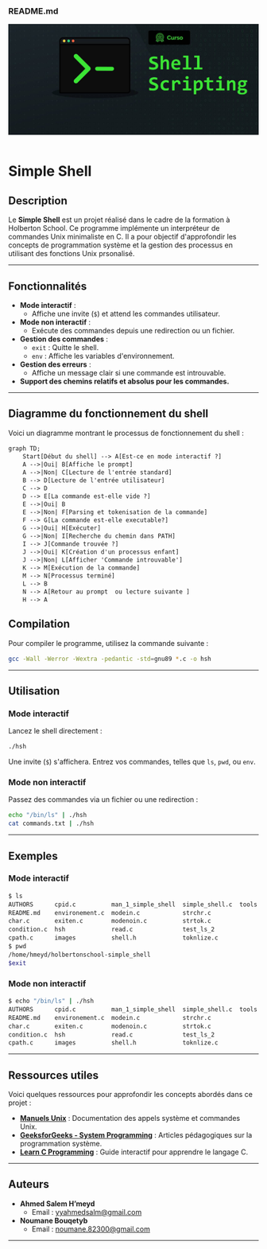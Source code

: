 ### **README.md**
![Diagramme de flux](images/flowchart.png)
```markdown
```
# Simple Shell

## Description
Le **Simple Shell** est un projet réalisé dans le cadre de la formation à Holberton School. Ce programme implémente un interpréteur de commandes Unix minimaliste en C. Il a pour objectif d'approfondir les concepts de programmation système et la gestion des processus en utilisant des fonctions Unix prsonalisé.

---

## Fonctionnalités
- **Mode interactif** :
  - Affiche une invite (`$`) et attend les commandes utilisateur.
- **Mode non interactif** :
  - Exécute des commandes depuis une redirection ou un fichier.
- **Gestion des commandes** :
  - `exit` : Quitte le shell.
  - `env` : Affiche les variables d'environnement.
- **Gestion des erreurs** :
  - Affiche un message clair si une commande est introuvable.
- **Support des chemins relatifs et absolus pour les commandes.**

---
## Diagramme du fonctionnement du shell

Voici un diagramme montrant le processus de fonctionnement du shell :

```mermaid
graph TD;
    Start[Début du shell] --> A[Est-ce en mode interactif ?]
    A -->|Oui| B[Affiche le prompt]
    A -->|Non| C[Lecture de l'entrée standard]
    B --> D[Lecture de l'entrée utilisateur]
    C --> D
    D --> E[La commande est-elle vide ?]
    E -->|Oui| B
    E -->|Non| F[Parsing et tokenisation de la commande]
    F --> G[La commande est-elle executable?]
    G -->|Oui| H[Exécuter]
    G -->|Non| I[Recherche du chemin dans PATH]
    I --> J[Commande trouvée ?]
    J -->|Oui| K[Création d'un processus enfant]
    J -->|Non| L[Afficher 'Commande introuvable']
    K --> M[Exécution de la commande]
    M --> N[Processus terminé]
    L --> B
    N --> A[Retour au prompt  ou lecture suivante ]
    H --> A
```
## Compilation
Pour compiler le programme, utilisez la commande suivante :
```bash
gcc -Wall -Werror -Wextra -pedantic -std=gnu89 *.c -o hsh
```

---

## Utilisation
### Mode interactif
Lancez le shell directement :
```bash
./hsh
```
Une invite (`$`) s'affichera. Entrez vos commandes, telles que `ls`, `pwd`, ou `env`.

### Mode non interactif
Passez des commandes via un fichier ou une redirection :
```bash
echo "/bin/ls" | ./hsh
cat commands.txt | ./hsh
```

---

## Exemples
### Mode interactif
```bash
$ ls
AUTHORS      cpid.c          man_1_simple_shell  simple_shell.c  tools.c
README.md    environement.c  modein.c            strchr.c
char.c       exiten.c        modenoin.c          strtok.c
condition.c  hsh             read.c              test_ls_2
cpath.c      images          shell.h             toknlize.c
$ pwd
/home/hmeyd/holbertonschool-simple_shell
$exit
```

### Mode non interactif
```bash
$ echo "/bin/ls" | ./hsh
AUTHORS      cpid.c          man_1_simple_shell  simple_shell.c  tools.c
README.md    environement.c  modein.c            strchr.c
char.c       exiten.c        modenoin.c          strtok.c
condition.c  hsh             read.c              test_ls_2
cpath.c      images          shell.h             toknlize.c
```

---

## Ressources utiles
Voici quelques ressources pour approfondir les concepts abordés dans ce projet :
- **[Manuels Unix](https://man7.org/linux/man-pages/)** : Documentation des appels système et commandes Unix.
- **[GeeksforGeeks - System Programming](https://www.geeksforgeeks.org/system-programming/)** : Articles pédagogiques sur la programmation système.
- **[Learn C Programming](https://www.learn-c.org/)** : Guide interactif pour apprendre le langage C.

---

## Auteurs
- **Ahmed Salem H’meyd**
  - Email : yyahmedsalm@gmail.com
- **Noumane Bouqetyb**
  - Email : noumane.82300@gmail.com
---
